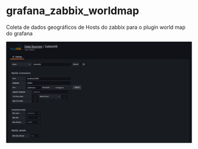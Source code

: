# grafana_zabbix_worldmap
Coleta de dados geográficos de Hosts do zabbix para o plugin world map do grafana

![Alt text](/DataSource.png?raw=true)
